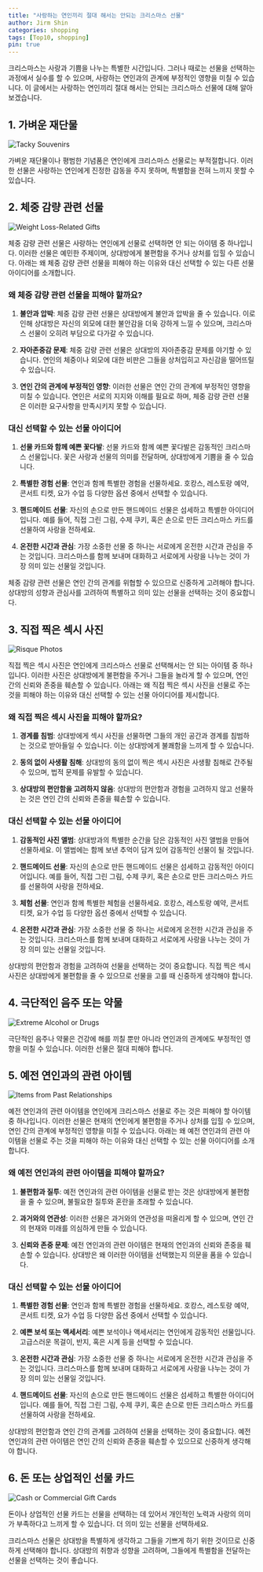 ```yaml
---
title: "사랑하는 연인끼리 절대 해서는 안되는 크리스마스 선물"
author: Jirm Shin
categories: shopping
tags: [Top10, shopping]
pin: true
---
```


크리스마스는 사랑과 기쁨을 나누는 특별한 시간입니다. 그러나 때로는 선물을 선택하는 과정에서 실수를 할 수 있으며, 사랑하는 연인과의 관계에 부정적인 영향을 미칠 수 있습니다. 이 글에서는 사랑하는 연인끼리 절대 해서는 안되는 크리스마스 선물에 대해 알아보겠습니다.

## 1. **가벼운 재단물**

![Tacky Souvenirs](https://source.unsplash.com/1600x900/?tacky-souvenirs)

가벼운 재단물이나 평범한 기념품은 연인에게 크리스마스 선물로는 부적절합니다. 이러한 선물은 사랑하는 연인에게 진정한 감동을 주지 못하며, 특별함을 전혀 느끼지 못할 수 있습니다.

## 2. **체중 감량 관련 선물**

![Weight Loss-Related Gifts](https://source.unsplash.com/1600x900/?weight-loss-gifts)

체중 감량 관련 선물은 사랑하는 연인에게 선물로 선택하면 안 되는 아이템 중 하나입니다. 이러한 선물은 예민한 주제이며, 상대방에게 불편함을 주거나 상처를 입힐 수 있습니다. 아래는 왜 체중 감량 관련 선물을 피해야 하는 이유와 대신 선택할 수 있는 다른 선물 아이디어를 소개합니다.

### 왜 체중 감량 관련 선물을 피해야 할까요?

1. **불안과 압박**: 체중 감량 관련 선물은 상대방에게 불안과 압박을 줄 수 있습니다. 이로 인해 상대방은 자신의 외모에 대한 불안감을 더욱 강하게 느낄 수 있으며, 크리스마스 선물이 오히려 부담으로 다가갈 수 있습니다.

2. **자아존중감 문제**: 체중 감량 관련 선물은 상대방의 자아존중감 문제를 야기할 수 있습니다. 연인의 체중이나 외모에 대한 비판은 그들을 상처입히고 자신감을 떨어뜨릴 수 있습니다.

3. **연인 간의 관계에 부정적인 영향**: 이러한 선물은 연인 간의 관계에 부정적인 영향을 미칠 수 있습니다. 연인은 서로의 지지와 이해를 필요로 하며, 체중 감량 관련 선물은 이러한 요구사항을 만족시키지 못할 수 있습니다.

### 대신 선택할 수 있는 선물 아이디어

1. **선물 카드와 함께 예쁜 꽃다발**: 선물 카드와 함께 예쁜 꽃다발은 감동적인 크리스마스 선물입니다. 꽃은 사랑과 선물의 의미를 전달하며, 상대방에게 기쁨을 줄 수 있습니다.

2. **특별한 경험 선물**: 연인과 함께 특별한 경험을 선물하세요. 호캉스, 레스토랑 예약, 콘서트 티켓, 요가 수업 등 다양한 옵션 중에서 선택할 수 있습니다.

3. **핸드메이드 선물**: 자신의 손으로 만든 핸드메이드 선물은 섬세하고 특별한 아이디어입니다. 예를 들어, 직접 그린 그림, 수제 쿠키, 혹은 손으로 만든 크리스마스 카드를 선물하여 사랑을 전하세요.

4. **온전한 시간과 관심**: 가장 소중한 선물 중 하나는 서로에게 온전한 시간과 관심을 주는 것입니다. 크리스마스를 함께 보내며 대화하고 서로에게 사랑을 나누는 것이 가장 의미 있는 선물일 것입니다.

체중 감량 관련 선물은 연인 간의 관계를 위협할 수 있으므로 신중하게 고려해야 합니다. 상대방의 성향과 관심사를 고려하여 특별하고 의미 있는 선물을 선택하는 것이 중요합니다.

## 3. **직접 찍은 섹시 사진**

![Risque Photos](https://source.unsplash.com/1600x900/?risque-photos)

직접 찍은 섹시 사진은 연인에게 크리스마스 선물로 선택해서는 안 되는 아이템 중 하나입니다. 이러한 사진은 상대방에게 불편함을 주거나 그들을 놀라게 할 수 있으며, 연인 간의 신뢰와 존중을 훼손할 수 있습니다. 아래는 왜 직접 찍은 섹시 사진을 선물로 주는 것을 피해야 하는 이유와 대신 선택할 수 있는 선물 아이디어를 제시합니다.

### 왜 직접 찍은 섹시 사진을 피해야 할까요?

1. **경계를 침범**: 상대방에게 섹시 사진을 선물하면 그들의 개인 공간과 경계를 침범하는 것으로 받아들일 수 있습니다. 이는 상대방에게 불쾌함을 느끼게 할 수 있습니다.

2. **동의 없이 사생활 침해**: 상대방의 동의 없이 찍은 섹시 사진은 사생활 침해로 간주될 수 있으며, 법적 문제를 유발할 수 있습니다.

3. **상대방의 편안함을 고려하지 않음**: 상대방의 편안함과 경험을 고려하지 않고 선물하는 것은 연인 간의 신뢰와 존중을 훼손할 수 있습니다.

### 대신 선택할 수 있는 선물 아이디어

1. **감동적인 사진 앨범**: 상대방과의 특별한 순간을 담은 감동적인 사진 앨범을 만들어 선물하세요. 이 앨범에는 함께 보낸 추억이 담겨 있어 감동적인 선물이 될 것입니다.

2. **핸드메이드 선물**: 자신의 손으로 만든 핸드메이드 선물은 섬세하고 감동적인 아이디어입니다. 예를 들어, 직접 그린 그림, 수제 쿠키, 혹은 손으로 만든 크리스마스 카드를 선물하여 사랑을 전하세요.

3. **체험 선물**: 연인과 함께 특별한 체험을 선물하세요. 호캉스, 레스토랑 예약, 콘서트 티켓, 요가 수업 등 다양한 옵션 중에서 선택할 수 있습니다.

4. **온전한 시간과 관심**: 가장 소중한 선물 중 하나는 서로에게 온전한 시간과 관심을 주는 것입니다. 크리스마스를 함께 보내며 대화하고 서로에게 사랑을 나누는 것이 가장 의미 있는 선물일 것입니다.

상대방의 편안함과 경험을 고려하여 선물을 선택하는 것이 중요합니다. 직접 찍은 섹시 사진은 상대방에게 불편함을 줄 수 있으므로 선물을 고를 때 신중하게 생각해야 합니다.

## 4. **극단적인 음주 또는 약물**

![Extreme Alcohol or Drugs](https://source.unsplash.com/1600x900/?extreme-alcohol-drugs)

극단적인 음주나 약물은 건강에 해를 끼칠 뿐만 아니라 연인과의 관계에도 부정적인 영향을 미칠 수 있습니다. 이러한 선물은 절대 피해야 합니다.

## 5. **예전 연인과의 관련 아이템**

![Items from Past Relationships](https://source.unsplash.com/1600x900/?items-from-past-relationships)

예전 연인과의 관련 아이템을 연인에게 크리스마스 선물로 주는 것은 피해야 할 아이템 중 하나입니다. 이러한 선물은 현재의 연인에게 불편함을 주거나 상처를 입힐 수 있으며, 연인 간의 관계에 부정적인 영향을 미칠 수 있습니다. 아래는 왜 예전 연인과의 관련 아이템을 선물로 주는 것을 피해야 하는 이유와 대신 선택할 수 있는 선물 아이디어를 소개합니다.

### 왜 예전 연인과의 관련 아이템을 피해야 할까요?

1. **불편함과 질투**: 예전 연인과의 관련 아이템을 선물로 받는 것은 상대방에게 불편함을 줄 수 있으며, 불필요한 질투와 혼란을 초래할 수 있습니다.

2. **과거와의 연관성**: 이러한 선물은 과거와의 연관성을 떠올리게 할 수 있으며, 연인 간의 현재와 미래를 의심하게 만들 수 있습니다.

3. **신뢰와 존중 문제**: 예전 연인과의 관련 아이템은 현재의 연인과의 신뢰와 존중을 훼손할 수 있습니다. 상대방은 왜 이러한 아이템을 선택했는지 의문을 품을 수 있습니다.

### 대신 선택할 수 있는 선물 아이디어

1. **특별한 경험 선물**: 연인과 함께 특별한 경험을 선물하세요. 호캉스, 레스토랑 예약, 콘서트 티켓, 요가 수업 등 다양한 옵션 중에서 선택할 수 있습니다.

2. **예쁜 보석 또는 액세서리**: 예쁜 보석이나 액세서리는 연인에게 감동적인 선물입니다. 고급스러운 목걸이, 반지, 혹은 시계 등을 선택할 수 있습니다.

3. **온전한 시간과 관심**: 가장 소중한 선물 중 하나는 서로에게 온전한 시간과 관심을 주는 것입니다. 크리스마스를 함께 보내며 대화하고 서로에게 사랑을 나누는 것이 가장 의미 있는 선물일 것입니다.

4. **핸드메이드 선물**: 자신의 손으로 만든 핸드메이드 선물은 섬세하고 특별한 아이디어입니다. 예를 들어, 직접 그린 그림, 수제 쿠키, 혹은 손으로 만든 크리스마스 카드를 선물하여 사랑을 전하세요.

상대방의 편안함과 연인 간의 관계를 고려하여 선물을 선택하는 것이 중요합니다. 예전 연인과의 관련 아이템은 연인 간의 신뢰와 존중을 훼손할 수 있으므로 신중하게 생각해야 합니다.

## 6. **돈 또는 상업적인 선물 카드**

![Cash or Commercial Gift Cards](https://source.unsplash.com/1600x900/?cash-commercial-gift-cards)

돈이나 상업적인 선물 카드는 선물을 선택하는 데 있어서 개인적인 노력과 사랑의 의미가 부족하다고 느끼게 할 수 있습니다. 더 의미 있는 선물을 선택하세요.

크리스마스 선물은 상대방을 특별하게 생각하고 그들을 기쁘게 하기 위한 것이므로 신중하게 선택해야 합니다. 상대방의 취향과 성향을 고려하며, 그들에게 특별함을 전달하는 선물을 선택하는 것이 좋습니다.